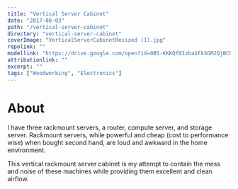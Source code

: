 ```yaml
---
title: "Vertical Server Cabinet"
date: "2017-08-03"
path: "/vertical-server-cabinet"
directory: "vertical-server-cabinet"
coverImage: "VerticalServerCabinetResized (1).jpg"
repolink: ""
modellink: "https://drive.google.com/open?id=0B5-KKKQf0Izba1FkSGM2QjBCNVU"
attributionlink: ""
excerpt: ""
tags: ["Woodworking", "Electronics"]
---
```


# About

I have three rackmount servers, a router, compute server, and storage server. Rackmount servers, while powerful and cheap (cost to performance wise) when bought second hand, are loud and awkward in the home environment.

This vertical rackmount server cabinet is my attempt to contain the mess and noise of these machines while providing them excellent and clean airflow.
